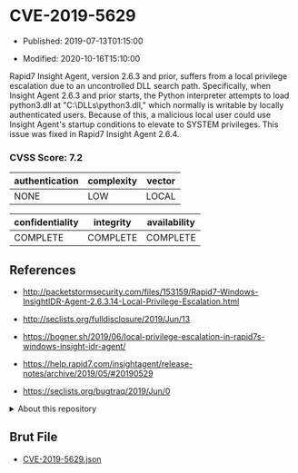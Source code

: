 # CVE-2019-5629

- Published: 2019-07-13T01:15:00

- Modified: 2020-10-16T15:10:00

Rapid7 Insight Agent, version 2.6.3 and prior, suffers from a local privilege escalation due to an uncontrolled DLL search path. Specifically, when Insight Agent 2.6.3 and prior starts, the Python interpreter attempts to load python3.dll at "C:\DLLs\python3.dll," which normally is writable by locally authenticated users. Because of this, a malicious local user could use Insight Agent's startup conditions to elevate to SYSTEM privileges. This issue was fixed in Rapid7 Insight Agent 2.6.4.

### CVSS Score: **7.2**

| authentication | complexity | vector |
| --- | --- | --- |
| NONE | LOW | LOCAL |

| confidentiality | integrity | availability |
| --- | --- | --- |
| COMPLETE | COMPLETE | COMPLETE |

## References

* http://packetstormsecurity.com/files/153159/Rapid7-Windows-InsightIDR-Agent-2.6.3.14-Local-Privilege-Escalation.html

* http://seclists.org/fulldisclosure/2019/Jun/13

* https://bogner.sh/2019/06/local-privilege-escalation-in-rapid7s-windows-insight-idr-agent/

* https://help.rapid7.com/insightagent/release-notes/archive/2019/05/#20190529

* https://seclists.org/bugtraq/2019/Jun/0

<details>
<summary>About this repository</summary> 

  This repository is part of the project [Live Hack CVE](https://github.com/Live-Hack-CVE). Main website can be found [www.live-hack.org](https://www.live-hack.org) 
  
  Made by [Sn0wAlice](https://github.com/Sn0wAlice) for the people that care about security and need to have a feed of the latest CVEs. Hope you enjoy it, don't forget to star the repo and follow me on [Twitter](https://twitter.com/Sn0wAlice) and [Github](https://github.com/Sn0wAlice). And that is my [personnal website](https://www.alice-snow.me/)

  - [Home Page](https://github.com/Live-Hack-CVE)
  - [Framework](https://github.com/Live-Hack-CVE/cve-framework)
  - [CVE database](https://github.com/Live-Hack-CVE/full_database)
  - [Changelog](https://github.com/Live-Hack-CVE/Changelog)
</details>

## Brut File

* [CVE-2019-5629.json](https://raw.githubusercontent.com/Live-Hack-CVE/full_database/main/cves/2019/CVE-2019-5629.json)

